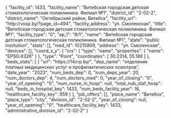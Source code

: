 {
    "facility_id": 1433,
    "facility_name": "Витебская городская детская стоматологическая поликлиника. Филиал №1",
    "district_id": "2-02-2",
    "district_name": "Октябрьский район, Витебск",
    "facility_url": "http:\/\/vosp.by\/?page_id=494",
    "facility_address": "ул. Смоленская",
    "title": "Витебская городская детская стоматологическая поликлиника. Филиал №1",
    "facility_type": "0",
    "ap_1": "8\/1",
    "name": "Витебская городская детская стоматологическая поликлиника. Филиал №1",
    "state": "public institution",
    "stats": [],
    "med_id": 10215909,
    "address": "ул. Смоленская",
    "devices": [],
    "coord_x_y": {
        "crs": {
            "type": "name",
            "properties": {
                "name": "EPSG:4326"
            }
        },
        "type": "Point",
        "coordinates": [
            30.2314,
            55.186
        ]
    },
    "beds_stats": [
        {
            "url": "https:\/\/14crp.by\/",
            "dep_name": "отделение платных медицинских услуг и профилактических осмотров",
            "date_year": "2023",
            "num_beds_dep": 0,
            "num_deps_year": 20,
            "num_doctors_dep": 4,
            "num_doctors_med": 0,
            "year_of_closing": "0",
            "year_of_opening": "0",
            "num_nurse_in_hosp": null,
            "total_nub_staf_hosp": null,
            "beds_in_hospital_key": 1433,
            "num_beds_facility_year": 16,
            "healthcare_facility_key": 959
        }
    ],
    "job_offers": [],
    "place_name": "Витебск",
    "place_type": "city",
    "division_id": "2-02-2",
    "year_of_closing": null,
    "year_of_opening": "0",
    "healthcare_facility_key": 1433,
    "administrative_division_id": "2-02-2"
}